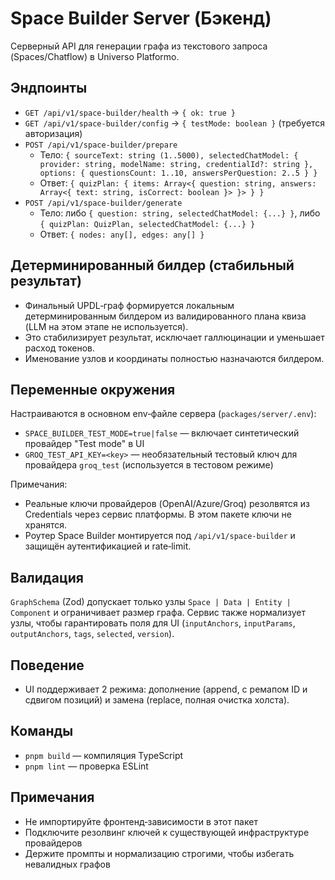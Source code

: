 # Space Builder Server (Бэкенд)

Серверный API для генерации графа из текстового запроса (Spaces/Chatflow) в Universo Platformo.

## Эндпоинты

-   `GET /api/v1/space-builder/health` → `{ ok: true }`
-   `GET /api/v1/space-builder/config` → `{ testMode: boolean }` (требуется авторизация)
-   `POST /api/v1/space-builder/prepare`
    -   Тело: `{ sourceText: string (1..5000), selectedChatModel: { provider: string, modelName: string, credentialId?: string }, options: { questionsCount: 1..10, answersPerQuestion: 2..5 } }`
    -   Ответ: `{ quizPlan: { items: Array<{ question: string, answers: Array<{ text: string, isCorrect: boolean }> }> } }`
-   `POST /api/v1/space-builder/generate`
    -   Тело: либо `{ question: string, selectedChatModel: {...} }`, либо `{ quizPlan: QuizPlan, selectedChatModel: {...} }`
    -   Ответ: `{ nodes: any[], edges: any[] }`

## Детерминированный билдер (стабильный результат)

-   Финальный UPDL‑граф формируется локальным детерминированным билдером из валидированного плана квиза (LLM на этом этапе не используется).
-   Это стабилизирует результат, исключает галлюцинации и уменьшает расход токенов.
-   Именование узлов и координаты полностью назначаются билдером.

## Переменные окружения

Настраиваются в основном env‑файле сервера (`packages/server/.env`):

-   `SPACE_BUILDER_TEST_MODE=true|false` — включает синтетический провайдер "Test mode" в UI
-   `GROQ_TEST_API_KEY=<key>` — необязательный тестовый ключ для провайдера `groq_test` (используется в тестовом режиме)

Примечания:

-   Реальные ключи провайдеров (OpenAI/Azure/Groq) резолвятся из Credentials через сервис платформы. В этом пакете ключи не хранятся.
-   Роутер Space Builder монтируется под `/api/v1/space-builder` и защищён аутентификацией и rate‑limit.

## Валидация

`GraphSchema` (Zod) допускает только узлы `Space | Data | Entity | Component` и ограничивает размер графа. Сервис также нормализует узлы, чтобы гарантировать поля для UI (`inputAnchors`, `inputParams`, `outputAnchors`, `tags`, `selected`, `version`).

## Поведение

-   UI поддерживает 2 режима: дополнение (append, с ремапом ID и сдвигом позиций) и замена (replace, полная очистка холста).

## Команды

-   `pnpm build` — компиляция TypeScript
-   `pnpm lint` — проверка ESLint

## Примечания

-   Не импортируйте фронтенд‑зависимости в этот пакет
-   Подключите резолвинг ключей к существующей инфраструктуре провайдеров
-   Держите промпты и нормализацию строгими, чтобы избегать невалидных графов
